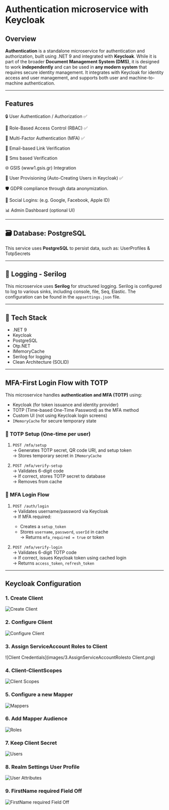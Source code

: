 ﻿# Authentication microservice with Keycloak

## Overview

**Authentication** is a standalone microservice for authentication and authorization, built using .NET 9 and integrated with **Keycloak**. 
While it is part of the broader **Document Management System (DMS)**, it is designed to work **independently** and can be used in **any modern system** 
that requires secure identity management. 
It integrates with Keycloak for identity access and user management, and supports both user and machine-to-machine authentication.

---

## Features

🔒 User Authentication / Authorization ✅

🔑 Role-Based Access Control (RBAC) ✅

🔐 Multi-Factor Authentication (MFA) ✅

📧 Email-based Link Verification

📱 Sms based Verification

🌐 GSIS (www1.gsis.gr) Integration

👥 User Provisioning (Auto-Creating Users in Keycloak) ✅

🛡️ GDPR compliance through data anonymization.

🔗 Social Logins: (e.g. Google, Facebook, Apple ID)

📊 Admin Dashboard (optional UI)

---

## 🗃️ Database: PostgreSQL

This service uses **PostgreSQL** to persist data, such as: UserProfiles & TotpSecrets

---

## 📜 Logging - Serilog

This microservice uses **Serilog** for structured logging.
Serilog is configured to log to various sinks, including console, file, Seq, Elastic. 
The configuration can be found in the `appsettings.json` file.

---

## 🚀 Tech Stack

- .NET 9
- Keycloak
- PostgreSQL
- Otp.NET
- IMemoryCache
- Serilog for logging
- Clean Architecture (SOLID)

---

## MFA-First Login Flow with TOTP

This microservice handles **authentication and MFA (TOTP)** using:

- Keycloak (for token issuance and identity provider)
- TOTP (Time-based One-Time Password) as the MFA method
- Custom UI (not using Keycloak login screens)
- `IMemoryCache` for secure temporary state

### 🔐 TOTP Setup (One-time per user)

1. `POST /mfa/setup`  
   → Generates TOTP secret, QR code URI, and setup token  
   → Stores temporary secret in `IMemoryCache`

2. `POST /mfa/verify-setup`  
   → Validates 6-digit code  
   → If correct, stores TOTP secret to database  
   → Removes from cache


### 🔑 MFA Login Flow

1. `POST /auth/login`  
   → Validates username/password via Keycloak  
   → If MFA required:
     - Creates a `setup_token`
     - Stores `username`, `password`, `userId` in cache  
   → Returns `mfa_required = true` or token

2. `POST /mfa/verify-login`  
   → Validates 6-digit TOTP code  
   → If correct, issues Keycloak token using cached login  
   → Returns `access_token`, `refresh_token`

---

## Keycloak Configuration

### 1. Create Client
![Create Client](images/1.CreateClient.png)

### 2. Configure Client
![Configure Client](images/2.ConfigureClient.png)

### 3. Assign ServiceAccount Roles to Client
![Client Credentials](images/3.AssignServiceAccountRolesto Client.png)

### 4. Client-ClientScopes
![Client Scopes](images/4.Client-ClientScopes.png)

### 5. Configure a new Mapper
![Mappers](images/5.ConfigureNewMapper.png)

### 6. Add Mapper Audience
![Roles](images/6.AddMapperAudience.png)

### 7. Keep Client Secret
![Users](images/7.KeepClientSecret.png)

### 8. Realm Settings User Profile
![User Attributes](images/8.RealmSettingsUserProfile.png)

### 9. FirstName required Field Off
![FirstName required Field Off](images/9.FirstNameRequiredFieldOff.png)